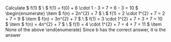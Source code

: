 Calculate $ f(1) $ \\
$ f(1) = f(0) + 6 \cdot 1 - 3 = 7 + 6 - 3 = 10 $
\begin{enumerate}
\item $ f(n) = 2n^{2} + 7 $ \\
$ f(1) = 2 \cdot 1^{2} + 7 = 2 + 7 = 9 $
\item $ f(n) = 3n^{2} + 7 $ \\
$ f(1) = 3 \cdot 1^{2} + 7 = 3 + 7 = 10 $
\item $ f(n) = 4n^{2} + 7 $ \\
$ f(1) = 4 \cdot 1^{2} + 7 = 4 + 7 = 11 $
\item None of the above
\end{enumerate}
Since b has the correct answer, it is the answer
